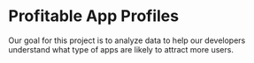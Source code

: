 # Profitable App Profiles

Our goal for this project is to analyze data to help our developers understand what type of apps are likely to attract more users.